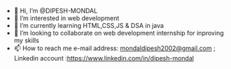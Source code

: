 - 👋 Hi, I’m @DIPESH-MONDAL
- 👀 I’m interested in web development
- 🌱 I’m currently learning HTML,CSS,JS & DSA in java
- 💞️ I’m looking to collaborate on web development internship for inproving my skills
- 📫 How to reach me e-mail address: mondaldipesh2002@gmail.com ; Linkedin account :https://www.linkedin.com/in/dipesh-mondal

<!---
DIPESH-MONDAL/DIPESH-MONDAL is a ✨ special ✨ repository because its `README.md` (this file) appears on your GitHub profile.
You can click the Preview link to take a look at your changes.
--->
